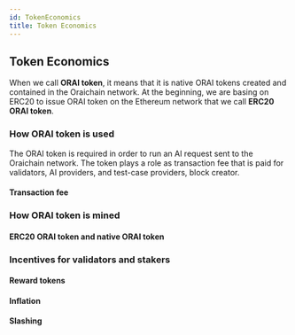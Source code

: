 ```yaml
---
id: TokenEconomics
title: Token Economics
---
```


## Token Economics
When we call **ORAI token**, it means that it is native ORAI tokens created and contained in the Oraichain network. At the beginning, we are basing on ERC20 to issue ORAI token on the Ethereum network that we call **ERC20 ORAI token**.

### How ORAI token is used
The ORAI token is required in order to run an AI request sent to the Oraichain network. The token plays a role as transaction fee that is paid for validators, AI providers, and test-case providers, block creator.

#### Transaction fee

### How ORAI token is mined
#### ERC20 ORAI token and native ORAI token

### Incentives for validators and stakers

#### Reward tokens

#### Inflation

#### Slashing
